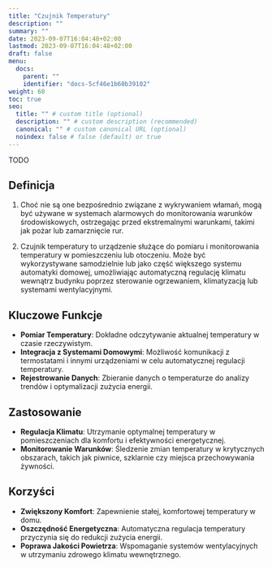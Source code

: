 ```yaml
---
title: "Czujnik Temperatury"
description: ""
summary: ""
date: 2023-09-07T16:04:48+02:00
lastmod: 2023-09-07T16:04:48+02:00
draft: false
menu:
  docs:
    parent: ""
    identifier: "docs-5cf46e1b60b39102"
weight: 60
toc: true
seo:
  title: "" # custom title (optional)
  description: "" # custom description (recommended)
  canonical: "" # custom canonical URL (optional)
  noindex: false # false (default) or true
---
```


TODO

## Definicja

1) Choć nie są one bezpośrednio związane z wykrywaniem włamań, mogą być używane w systemach alarmowych do monitorowania warunków środowiskowych, ostrzegając przed ekstremalnymi warunkami, takimi jak pożar lub zamarznięcie rur.

2) Czujnik temperatury to urządzenie służące do pomiaru i monitorowania temperatury w pomieszczeniu lub otoczeniu. Może być wykorzystywane samodzielnie lub jako część większego systemu automatyki domowej, umożliwiając automatyczną regulację klimatu wewnątrz budynku poprzez sterowanie ogrzewaniem, klimatyzacją lub systemami wentylacyjnymi.

## Kluczowe Funkcje

- **Pomiar Temperatury**: Dokładne odczytywanie aktualnej temperatury w czasie rzeczywistym.
- **Integracja z Systemami Domowymi**: Możliwość komunikacji z termostatami i innymi urządzeniami w celu automatycznej regulacji temperatury.
- **Rejestrowanie Danych**: Zbieranie danych o temperaturze do analizy trendów i optymalizacji zużycia energii.

## Zastosowanie

- **Regulacja Klimatu**: Utrzymanie optymalnej temperatury w pomieszczeniach dla komfortu i efektywności energetycznej.
- **Monitorowanie Warunków**: Śledzenie zmian temperatury w krytycznych obszarach, takich jak piwnice, szklarnie czy miejsca przechowywania żywności.

## Korzyści

- **Zwiększony Komfort**: Zapewnienie stałej, komfortowej temperatury w domu.
- **Oszczędność Energetyczna**: Automatyczna regulacja temperatury przyczynia się do redukcji zużycia energii.
- **Poprawa Jakości Powietrza**: Wspomaganie systemów wentylacyjnych w utrzymaniu zdrowego klimatu wewnętrznego.

